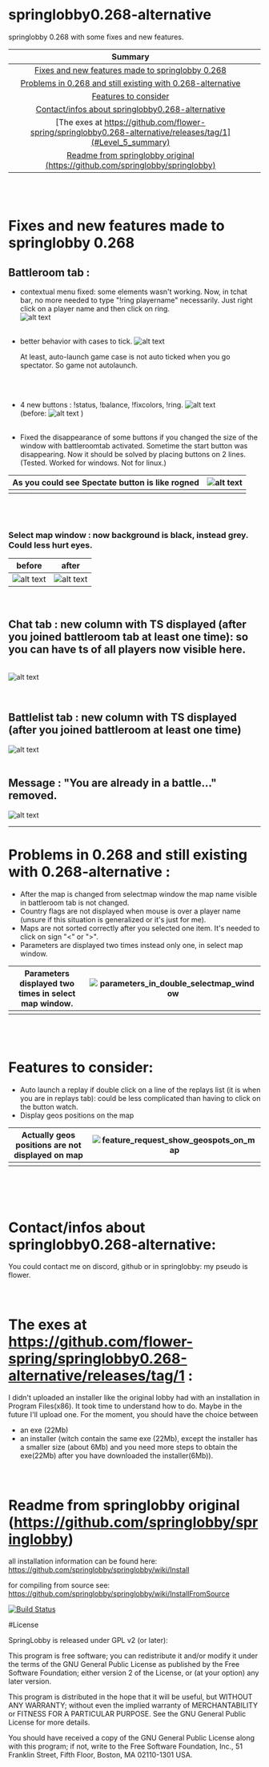 # springlobby0.268-alternative

springlobby 0.268 with some fixes and new features.


|                           Summary                            |      |
| :----------------------------------------------------------: | ---- |
| [Fixes and new features made to springlobby 0.268](#Level_1_summary) |      |
| [Problems in 0.268 and still existing with 0.268-alternative](#Level_2_summary) |      |
|           [Features to consider](#Level_3_summary)           |      |
| [Contact/infos about springlobby0.268-alternative](#Level_4_summary) |      |
| [The exes at https://github.com/flower-spring/springlobby0.268-alternative/releases/tag/1](#Level_5_summary) |      |
| [Readme from springlobby original (https://github.com/springlobby/springlobby)](#Level_6_summary) |      |


&nbsp;  
&nbsp;  


# Fixes and new features made to springlobby 0.268 <a id="Level_1_summary"></a>


## Battleroom tab : 

* contextual menu fixed: some elements wasn't working. Now, in tchat bar, no more needed to type "!ring playername" necessarily. Just right click on a player name and then click on ring.
  &nbsp;  
   ![alt text](images_for_readme/contextual_menu.png)     
  &nbsp;  

* better behavior with cases to tick.
  ![alt text](images_for_readme/spectator_imready_autolaunch_fix.png)

  At least, auto-launch game case is not auto ticked when you go spectator. So game not autolaunch.

  
  &nbsp;  
  &nbsp;  

* 4 new buttons : !status, !balance, !fixcolors, !ring.
  ![alt text](images_for_readme/4_buttons_added_battleroom_tab.png)
  &nbsp;  
  (before:
  ![alt text](images_for_readme/battleroom_tab_buttons_before.png)
  )
  &nbsp;  
  &nbsp;  

* Fixed the disappearance of some buttons if you changed the size of the window with battleroomtab activated. Sometime the start button was disappearing. Now it should be solved by placing buttons on 2 lines. (Tested. Worked for windows. Not for linux.)
&nbsp;  


| As you could see Spectate button is like rogned | ![alt text](images_for_readme/sometimes_start_button_disappeared.png) |
| ----------------------------------------------- | ------------------------------------------------------------ |
|                                                 |                                                              |

&nbsp;  
&nbsp;  

### Select map window : now background is black, instead grey. Could less hurt eyes.

| before                                                                          | after                                                                            |
| ------------------------------------------------------------------------------- | -------------------------------------------------------------------------------- |
| ![alt text](images_for_readme/select_map_grey_background.png) | ![alt text](images_for_readme/select_map_black_background.png) |
&nbsp;    

## Chat tab : new column with TS displayed (after you joined battleroom tab at least one time): so you can have ts of all players now visible here.
&nbsp;  
  ![alt text](images_for_readme/ts_added_official_server_size_reduced.png)     

&nbsp;  


## Battlelist tab : new column with TS displayed (after you joined battleroom at least one time)
![alt text](images_for_readme/battlelist_tab.png)
&nbsp;  
&nbsp;  

## Message : "You are already in a battle..." removed.
![alt text](images_for_readme/window_you_are_already_in_a_battle.png)
&nbsp;  
***

# Problems in 0.268 and still existing with 0.268-alternative :<a id="Level_2_summary"></a>

- After the map is changed from selectmap window the map name visible in battleroom tab is not changed.
- Country flags are not displayed when mouse is over a player name (unsure if this situation is generalized or it's just for me).
- Maps are not sorted correctly after you selected one item. It's needed to click on sign "<" or ">".  
- Parameters are displayed two times instead only one, in select map window.

| Parameters displayed two times in select map window. | ![parameters_in_double_selectmap_window](images_for_readme/parameters_in_double_selectmap_window.png) |
| ---------------------------------------------------- | ------------------------------------------------------------ |
|                                                      |                                                              |

&nbsp;  
&nbsp;  

# Features to consider:<a id="Level_3_summary"></a>
- Auto launch a replay if double click on a line of the replays list (it is when you are in replays tab): could be less complicated than having to click on the button watch.
- Display geos positions on the map

| Actually geos positions are not displayed on map | ![feature_request_show_geospots_on_map](images_for_readme/feature_request_show_geospots_on_map.png) |
| :----------------------------------------------: | ------------------------------------------------------------ |
|                                                  |                                                              |

&nbsp;  
&nbsp;  
&nbsp;  

# Contact/infos about springlobby0.268-alternative:<a id="Level_4_summary"></a>

You could contact me on discord, github or in springlobby: my pseudo is flower.
&nbsp;  
&nbsp;  
&nbsp;  

# The exes at https://github.com/flower-spring/springlobby0.268-alternative/releases/tag/1 :<a id="Level_5_summary"></a>

I didn't uploaded an installer like the original lobby had with an installation in Program Files(x86). It took time to understand how to do. Maybe in the future I'll upload one. For the moment, you should have the choice between

-  an exe (22Mb)
- an installer (witch contain the same exe (22Mb), except the installer has a smaller size (about 6Mb) and you need more steps to obtain the exe(22Mb) after you have downloaded the installer(6Mb)).
&nbsp;  
&nbsp;  
&nbsp;  

# Readme from springlobby original (https://github.com/springlobby/springlobby)<a id="Level_6_summary"></a>

all installation information can be found here:
https://github.com/springlobby/springlobby/wiki/Install

for compiling from source see:
https://github.com/springlobby/springlobby/wiki/InstallFromSource

[![Build Status](https://travis-ci.org/springlobby/springlobby.svg?branch=master)](https://travis-ci.org/springlobby/springlobby)

#License

SpringLobby is released under GPL v2 (or later):

This program is free software; you can redistribute it and/or modify
it under the terms of the GNU General Public License as published by
the Free Software Foundation; either version 2 of the License, or
(at your option) any later version.

This program is distributed in the hope that it will be useful,
but WITHOUT ANY WARRANTY; without even the implied warranty of
MERCHANTABILITY or FITNESS FOR A PARTICULAR PURPOSE.  See the
GNU General Public License for more details.

You should have received a copy of the GNU General Public License along
with this program; if not, write to the Free Software Foundation, Inc.,
51 Franklin Street, Fifth Floor, Boston, MA 02110-1301 USA.
